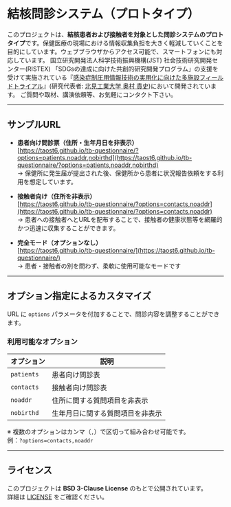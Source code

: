 # 結核問診システム（プロトタイプ）

このプロジェクトは、**結核患者および接触者を対象とした問診システムのプロトタイプ**です。保健医療の現場における情報収集負担を大きく軽減していくことを目的にしています。ウェブブラウザからアクセス可能で、スマートフォンにも対応しています。
国立研究開発法人科学技術振興機構(JST) 社会技術研究開発センター(RISTEX) 「SDGsの達成に向けた共創的研究開発プログラム」の支援を受けて実施されている『[感染症制圧用情報技術の実用化に向けた多施設フィールドトライアル](https://www.jst.go.jp/ristex/solve/project/solution/solution23_okumurapj.html)』(研究代表者: [北見工業大学 奥村 貴史](tokumura@mail.kitami-it.ac.jp))において開発されています。
ご質問や取材、講演依頼等、お気軽にコンタクト下さい。

---
## サンプルURL

- **患者向け問診票（住所・生年月日を非表示）**  
  [https://taost6.github.io/tb-questionnaire/?options=patients,noaddr,nobirthd](https://taost6.github.io/tb-questionnaire/?options=patients,noaddr,nobirthd)  
  → 保健所に発生届が提出された後、保健所から患者に状況報告依頼をする利用を想定しています。

- **接触者向け（住所を非表示）**  
  [https://taost6.github.io/tb-questionnaire/?options=contacts,noaddr](https://taost6.github.io/tb-questionnaire/?options=contacts,noaddr)  
  → 患者への接触者へとURLを配布することで、接触者の健康状態等を網羅的かつ迅速に収集することができます。

- **完全モード（オプションなし）**  
  [https://taost6.github.io/tb-questionnaire/](https://taost6.github.io/tb-questionnaire/)  
  → 患者・接触者の別を問わず、柔軟に使用可能なモードです

---

## オプション指定によるカスタマイズ

URL に `options` パラメータを付加することで、問診内容を調整することができます。

### 利用可能なオプション

| オプション       | 説明                                     |
|------------------|------------------------------------------|
| `patients`       | 患者向け問診表                             |
| `contacts`       | 接触者向け問診表                           |
| `noaddr`         | 住所に関する質問項目を非表示             |
| `nobirthd`       | 生年月日に関する質問項目を非表示         |

※ 複数のオプションはカンマ（`,`）で区切って組み合わせ可能です。  
例：`?options=contacts,noaddr`

---

## ライセンス

このプロジェクトは **BSD 3-Clause License** のもとで公開されています。  
詳細は [LICENSE](https://github.com/taost6/tb-questionnaire/blob/main/LICENSE) をご確認ください。
